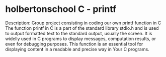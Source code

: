 # holbertonschool C - printf

Description:
Group project consisting in coding our own printf function in C
The function printf in C is a part of the standard library stdio.h and is used to output formatted text to the standard output, usually the screen.
It is widelly used in C programs to display messages, computation results, or even for debugging purposes.
This function is an essential tool for displaying content in a readable and precise way in Your C programs.



